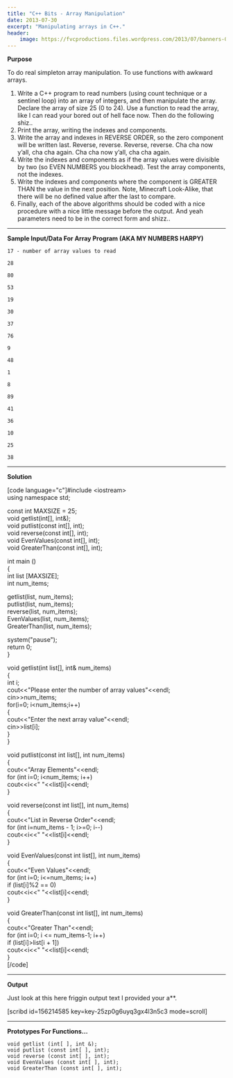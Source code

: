 ```yaml
---
title: "C++ Bits - Array Manipulation"
date: 2013-07-30
excerpt: "Manipulating arrays in C++."
header:
    image: https://fvcproductions.files.wordpress.com/2013/07/banners-002.jpg?w=1024&h=436&crop=1
---
```


**Purpose**

To do real simpleton array manipulation. To use functions with awkward
arrays.

1. Write a C++ program to read numbers (using count technique or a
    sentinel loop) into an array of integers, and then manipulate the
    array. Declare the array of size 25 (0 to 24). Use a function to
    read the array, like I can read your bored out of hell face now.
    Then do the following shiz..
2. Print the array, writing the indexes and components.
3. Write the array and indexes in REVERSE ORDER, so the zero component
    will be written last. Reverse, reverse. Reverse, reverse. Cha cha
    now y’all, cha cha again. Cha cha now y’all, cha cha again.
4.  Write the indexes and components as if the array values were
    divisible by two (so EVEN NUMBERS you blockhead). Test the array
    components, not the indexes.
5.  Write the indexes and components where the component is GREATER THAN
    the value in the next position. Note, Minecraft Look-Alike, that
    there will be no defined value after the last to compare.
6.  Finally, each of the above algorithms should be coded with a nice
    procedure with a nice little message before the output. And yeah
    parameters need to be in the correct form and shizz..

------------------------------------------------------------------------

**Sample Input/Data For Array Program (AKA MY NUMBERS HARPY)**

    17 - number of array values to read

    28

    80

    53

    19

    30

    37

    76

    9

    48

    1

    8

    89

    41

    36

    10

    25

    38

------------------------------------------------------------------------

**Solution**

\[code language="c"\]\#include &lt;iostream&gt;\
using namespace std;

const int MAXSIZE = 25;\
void getlist(int\[\], int&);\
void putlist(const int\[\], int);\
void reverse(const int\[\], int);\
void EvenValues(const int\[\], int);\
void GreaterThan(const int\[\], int);

int main ()\
{\
int list \[MAXSIZE\];\
int num\_items;

getlist(list, num\_items);\
putlist(list, num\_items);\
reverse(list, num\_items);\
EvenValues(list, num\_items);\
GreaterThan(list, num\_items);

system("pause");\
return 0;\
}

void getlist(int list\[\], int& num\_items)\
{\
int i;\
cout&lt;&lt;"Please enter the number of array values"&lt;&lt;endl;\
cin&gt;&gt;num\_items;\
for(i=0; i&lt;num\_items;i++)\
{\
cout&lt;&lt;"Enter the next array value"&lt;&lt;endl;\
cin&gt;&gt;list\[i\];\
}\
}

void putlist(const int list\[\], int num\_items)\
{\
cout&lt;&lt;"Array Elements"&lt;&lt;endl;\
for (int i=0; i&lt;num\_items; i++)\
cout&lt;&lt;i&lt;&lt;" "&lt;&lt;list\[i\]&lt;&lt;endl;\
}

void reverse(const int list\[\], int num\_items)\
{\
cout&lt;&lt;"List in Reverse Order"&lt;&lt;endl;\
for (int i=num\_items - 1; i&gt;=0; i--)\
cout&lt;&lt;i&lt;&lt;" "&lt;&lt;list\[i\]&lt;&lt;endl;\
}

void EvenValues(const int list\[\], int num\_items)\
{\
cout&lt;&lt;"Even Values"&lt;&lt;endl;\
for (int i=0; i&lt;=num\_items; i++)\
if (list\[i\]%2 == 0)\
cout&lt;&lt;i&lt;&lt;" "&lt;&lt;list\[i\]&lt;&lt;endl;\
}

void GreaterThan(const int list\[\], int num\_items)\
{\
cout&lt;&lt;"Greater Than"&lt;&lt;endl;\
for (int i=0; i &lt;= num\_items-1; i++)\
if (list\[i\]&gt;list\[i + 1\])\
cout&lt;&lt;i&lt;&lt;" "&lt;&lt;list\[i\]&lt;&lt;endl;\
}\
\[/code\]

------------------------------------------------------------------------

**Output**

Just look at this here friggin output text I provided your a\*\*.

\[scribd id=156214585 key=key-25zp0g6uyq3gx4l3n5c3 mode=scroll\]

------------------------------------------------------------------------

**Prototypes For Functions…**

    void getlist (int[ ], int &);
    void putlist (const int[ ], int);
    void reverse (const int[ ], int);
    void EvenValues (const int[ ], int);
    void GreaterThan (const int[ ], int);
